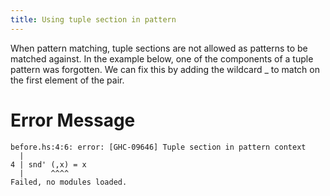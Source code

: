 ```yaml
---
title: Using tuple section in pattern
---
```


When pattern matching, tuple sections are not allowed as patterns to be matched against. In the example below, one of the components of a tuple pattern was forgotten. We can fix this by adding the wildcard _ to match on the first element of the pair. 

#  Error Message 

```
before.hs:4:6: error: [GHC-09646] Tuple section in pattern context
  |
4 | snd' (,x) = x 
  |      ^^^^
Failed, no modules loaded.
``` 
